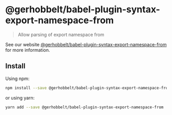 # @gerhobbelt/babel-plugin-syntax-export-namespace-from

> Allow parsing of export namespace from

See our website [@gerhobbelt/babel-plugin-syntax-export-namespace-from](https://babeljs.io/docs/en/next/babel-plugin-syntax-export-namespace-from.html) for more information.

## Install

Using npm:

```sh
npm install --save @gerhobbelt/babel-plugin-syntax-export-namespace-from
```

or using yarn:

```sh
yarn add --save @gerhobbelt/babel-plugin-syntax-export-namespace-from
```
